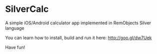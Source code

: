 # SilverCalc
A simple iOS/Android calculator app implemented in RemObjects Silver language

You can learn how to install, build and run it here: http://goo.gl/dw7Uek

Have fun!
